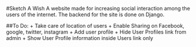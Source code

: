 #Sketch A Wish
A website made for increasing social interaction among the users of the internet. The backend for the site is done on Django.


##To Do:
    + Take care of location of users
    + Enable Sharing on Facebook, google, twitter, instagram
    + Add user profile
    + Hide User Profiles link from admin
    + Show User Profile information inside Users link only
